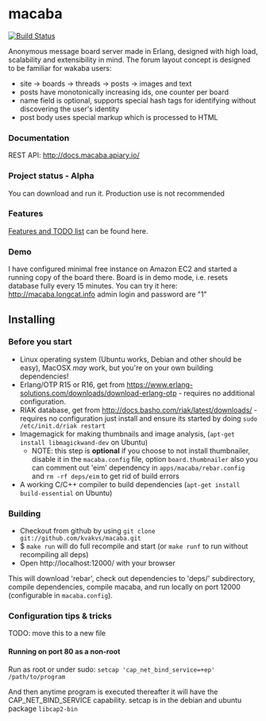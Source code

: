 # macaba

[![Build Status](https://secure.travis-ci.org/kvakvs/macaba.png)](https://travis-ci.org/kvakvs/macaba)

Anonymous message board server made in Erlang, designed with high load,
scalability and extensibility in mind. The forum layout concept is designed to
be familiar for wakaba users:

*   site &rarr; boards &rarr; threads &rarr; posts &rarr; images and text
*   posts have monotonically increasing ids, one counter per board
*   name field is optional, supports special hash tags for identifying without
    discovering the user's identity
*   post body uses special markup which is processed to HTML

### Documentation

REST API: http://docs.macaba.apiary.io/

### Project status - Alpha

You can download and run it. Production use is not recommended

### Features

[Features and TODO list](https://github.com/kvakvs/macaba/blob/master/FEATURES.md)
can be found here.

### Demo

I have configured minimal free instance on Amazon EC2 and started a running copy of
the board there. Board is in demo mode, i.e. resets database fully every 15 minutes.
You can try it here: http://macaba.longcat.info admin login and password are "1"

## Installing

### Before you start

*   Linux operating system (Ubuntu works, Debian and other should be easy),
    MacOSX _may_ work, but you're on your own building dependencies!
*   Erlang/OTP R15 or R16, get from
    https://www.erlang-solutions.com/downloads/download-erlang-otp - requires no
    additional configuration.
*   RIAK database, get from http://docs.basho.com/riak/latest/downloads/ -
    requires no configuration just install and ensure its started by doing
    `sudo /etc/init.d/riak restart`
*   Imagemagick for making thumbnails and image analysis,
    (`apt-get install libmagickwand-dev` on Ubuntu)
    *   NOTE: this step is **optional** if you choose to not
        install thumbnailer, disable it in the `macaba.config` file, option
        `board.thumbnailer` also you can comment out 'eim' dependency in
        `apps/macaba/rebar.config` and `rm -rf deps/eim` to get rid of build
        errors
*   A working C/C++ compiler to build dependencies
    (`apt-get install build-essential` on Ubuntu)

### Building

*   Checkout from github by using `git clone git://github.com/kvakvs/macaba.git`
*   $ `make run` will do full recompile and start (or `make runf` to run without
    recompiling all deps)
*   Open http://localhost:12000/ with your browser

This will download 'rebar', check out dependencies to 'deps/' subdirectory,
compile dependencies, compile macaba, and run locally on port 12000
(configurable in `macaba.config`).

### Configuration tips & tricks

TODO: move this to a new file

#### Running on port 80 as a non-root

Run as root or under sudo:
`setcap 'cap_net_bind_service=+ep' /path/to/program`

And then anytime program is executed thereafter it will have the
CAP_NET_BIND_SERVICE capability. setcap is in the debian and ubuntu package
`libcap2-bin`
